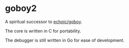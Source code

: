 # goboy2

A spiritual successor to [echojc/goboy](https://github.com/echojc/goboy).

The core is written in C for portability.

The debugger is still written in Go for ease of development.
